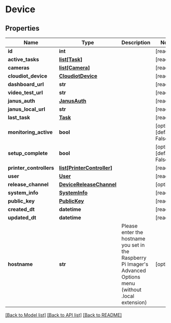 # Device


## Properties
Name | Type | Description | Notes
------------ | ------------- | ------------- | -------------
**id** | **int** |  | [readonly] 
**active_tasks** | [**list[Task]**](Task.md) |  | [readonly] 
**cameras** | [**list[Camera]**](Camera.md) |  | [readonly] 
**cloudiot_device** | [**CloudiotDevice**](CloudiotDevice.md) |  | [readonly] 
**dashboard_url** | **str** |  | [readonly] 
**video_test_url** | **str** |  | [readonly] 
**janus_auth** | [**JanusAuth**](JanusAuth.md) |  | [readonly] 
**janus_local_url** | **str** |  | [readonly] 
**last_task** | [**Task**](Task.md) |  | [readonly] 
**monitoring_active** | **bool** |  | [optional] [default to False]
**setup_complete** | **bool** |  | [optional] [default to False]
**printer_controllers** | [**list[PrinterController]**](PrinterController.md) |  | [readonly] 
**user** | [**User**](User.md) |  | [readonly] 
**release_channel** | [**DeviceReleaseChannel**](DeviceReleaseChannel.md) |  | [optional] 
**system_info** | [**SystemInfo**](SystemInfo.md) |  | [readonly] 
**public_key** | [**PublicKey**](PublicKey.md) |  | [readonly] 
**created_dt** | **datetime** |  | [readonly] 
**updated_dt** | **datetime** |  | [readonly] 
**hostname** | **str** | Please enter the hostname you set in the Raspberry Pi Imager&#39;s Advanced Options menu (without .local extension) | [optional] 

[[Back to Model list]](../README.md#documentation-for-models) [[Back to API list]](../README.md#documentation-for-api-endpoints) [[Back to README]](../README.md)


